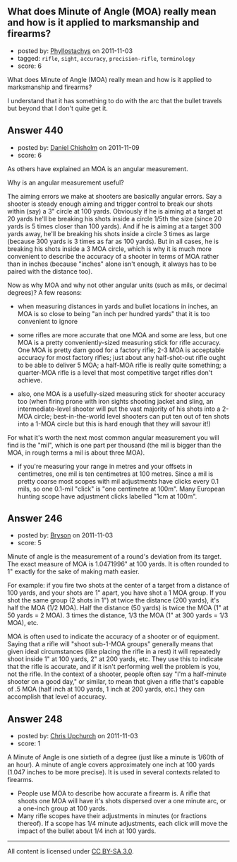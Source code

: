 ## What does Minute of Angle (MOA) really mean and how is it applied to marksmanship and firearms?

- posted by: [Phyllostachys](https://stackexchange.com/users/-1/137-phyllostachys) on 2011-11-03
- tagged: `rifle`, `sight`, `accuracy`, `precision-rifle`, `terminology`
- score: 6

What does Minute of Angle (MOA) really mean and how is it applied to marksmanship and firearms?

I understand that it has something to do with the arc that the bullet travels but beyond that I don't quite get it.


## Answer 440

- posted by: [Daniel Chisholm](https://stackexchange.com/users/-1/36-daniel-chisholm) on 2011-11-09
- score: 6

As others have explained an MOA is an angular measurement.

Why is an angular measurement useful?

The aiming errors we make at shooters are basically angular errors.  Say a shooter is steady enough aiming and trigger control to break our shots within (say) a 3" circle at 100 yards.  Obviously if he is aiming at a target at 20 yards he'll be breaking his shots inside a circle 1/5th the size (since 20 yards is 5 times closer than 100 yards).  And if he is aiming at a target 300 yards away, he'll be breaking his shots inside a circle 3 times as large (because 300 yards is 3 times as far as 100 yards).  But in all cases, he is breaking his shots inside a 3 MOA circle, which is why it is much more convenient to describe the accuracy of a shooter in terms of MOA rather than in inches (because "inches" alone isn't enough, it always has to be paired with the distance too).

Now as why MOA and why not other angular units (such as mils, or decimal degrees)?  A few reasons:

- when measuring distances in yards and bullet locations in inches, an MOA is so close to being "an inch per hundred yards" that it is too convenient to ignore

- some rifles are more accurate that one MOA and some are less, but one MOA is a pretty conveniently-sized measuring stick for rifle accuracy.  One MOA is pretty darn good for a factory rifle; 2-3 MOA is acceptable accuracy for most factory rifles; just about any half-shot-out rifle ought to be able to deliver 5 MOA; a half-MOA rifle is really quite something; a quarter-MOA rifle is a level that most competitive target rifles don't achieve.

- also, one MOA is a usefully-sized measuring stick for shooter accuracy too (when firing prone with iron sights shooting jacket and sling, an intermediate-level shooter will put the vast majority of his shots into a 2-MOA circle; best-in-the-world level shooters can put ten out of ten shots into a 1-MOA circle but this is hard enough that they will savour it!)

For what it's worth the next most common angular measurement you will find is the "mil", which is one part per thousand (the mil is bigger than the MOA, in rough terms a mil is about three MOA).

- if you're measuring your range in metres and your offsets in centimetres, one mil is ten centimetres at 100 metres.  Since a mil is pretty coarse most scopes with mil adjustments have clicks every 0.1 mils, so one 0.1-mil "click" is "one centimetre at 100m".  Many European hunting scope have adjustment clicks labelled "1cm at 100m".



## Answer 246

- posted by: [Bryson](https://stackexchange.com/users/-1/32-bryson) on 2011-11-03
- score: 5

Minute of angle is the measurement of a round's deviation from its target. The exact measure of MOA is 1.0471996" at 100 yards. It is often rounded to 1" exactly for the sake of making math easier.

For example: if you fire two shots at the center of a target from a distance of 100 yards, and your shots are 1" apart, you have shot a 1 MOA group. If you shot the same group (2 shots in 1") at twice the distance (200 yards), it's half the MOA (1/2 MOA). Half the distance (50 yards) is twice the MOA (1" at 50 yards = 2 MOA). 3 times the distance, 1/3 the MOA (1" at 300 yards = 1/3 MOA), etc.

MOA is often used to indicate the accuracy of a shooter or of equipment. Saying that a rifle will "shoot sub-1-MOA groups" generally means that given ideal circumstances (like placing the rifle in a rest) it will repeatedly shoot inside 1" at 100 yards, 2" at 200 yards, etc. They use this to indicate that the rifle is accurate, and if it isn't performing well the problem is you, not the rifle. In the context of a shooter, people often say "I'm a half-minute shooter on a good day," or similar, to mean that given a rifle that's capable of .5 MOA (half inch at 100 yards, 1 inch at 200 yards, etc.) they can accomplish that level of accuracy.


## Answer 248

- posted by: [Chris Upchurch](https://stackexchange.com/users/-1/79-chris-upchurch) on 2011-11-03
- score: 1

A Minute of Angle is one sixtieth of a degree (just like a minute is 1/60th of an hour).  A minute of angle covers approximately one inch at 100 yards (1.047 inches to be more precise).  It is used in several contexts related to firearms.  

* People use MOA to describe how accurate a firearm is.  A rifle that shoots one MOA will have it's shots dispersed over a one minute arc, or a one-inch group at 100 yards.  
* Many rifle scopes have their adjustments in minutes (or fractions thereof).  If a scope has 1/4 minute adjustments, each click will move the impact of the bullet about 1/4 inch at 100 yards.



---

All content is licensed under [CC BY-SA 3.0](https://creativecommons.org/licenses/by-sa/3.0/).

